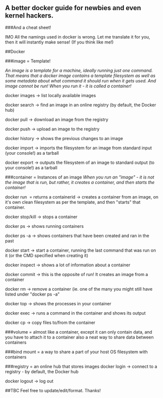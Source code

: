 ## A better docker guide for newbies and even kernel hackers.
###And a cheat sheet!

IMO All the namings used in docker is wrong. Let me translate it for you, then it will instantly make sense! (If you think like me!)

##Docker

###image = Template!

*An image is a template for a machine, ideally running just one command. That means that a docker image contains a template filesystem as well as some metadata about what command it should run when it gets used. And image cannot be run! When you run it - it is called a container!*

 docker images -> list locally available images
 
 docker search -> find an image in an online registry (by default, the Docker hub)

 docker pull -> download an image from the registry

 docker push -> upload an image to the registry

 docker history -> shows the previous changes to an image

 docker import -> imports the filesystem for an image from standard input (your console!) as a tarball

 docker export -> outputs the filesystem of an image to standard output (to your console!) as a tarball
 
###container = Instances of an image
 *When you run an "image" - it is not the image that is run, but rather, it creates a container, and then starts the container!*

 docker run <image> = returns a containerid -> creates a container from an image, on it's own clean filesystem as per the template, and then "starts" that container. 

 docker stop/kill -> stops a container

 docker ps -> shows running containers

 docker ps -a -> shows containers that have been created and ran in the past

 docker start -> start a container, running the last command that was run on it (or the CMD specified when creating it)

 docker inspect -> shows a lot of information about a container

 docker commit -> this is the opposite of run! It creates an image from a container

 docker rm -> remove a container (ie. one of the many you might still have listed under "docker ps -a"

 docker top -> shows the processes in your container

 docker exec -> runs a command in the container and shows its output

 docker cp -> copy files to/from the container
 
 ###volume = almost like a container, except it can only contain data, and you have to attach it to a container
  also a neat way to share data between containers
  
###bind mount = a way to share a part of your host OS filesystem with containers

###registry = an online hub that stores images
 docker login -> connect to a registry - by default, the Docker hub

 docker logout -> log out
 
##TBC
 Feel free to update/edit/format. Thanks!
